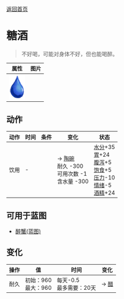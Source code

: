 [返回首页](index.md)  
# 糖酒  
> 不好喝，可能对身体不好，但也能喝醉。  
  
  属性  |   图片   
 ----  |  ----:   
   |  ![](Sprite/Thirst.png)   
  
## 动作  
动作  |  时间  |  条件  |  变化  |  状态  
----  |  ----  |  ----  |  ----  |  ----  
饮用  |  -  |    |  → [陶碗](ClayBowl.md)<br>耐久  -300<br>可用次数  -1<br>含水量  -300<br>  |  [水分](Hydration.md)+35<br>[胃](Stomach.md)+24<br>[腹泻](Diarrhoea.md)+5<br>[饱食](Satiation.md)+5<br>[压力](Stress.md)-10<br>[情绪](Morale.md)-5<br>[酒精](Alcohol.md)+24  
## 可用于蓝图  
- [醉蟹(蓝图)](Bp_DrunkenCrab.md)  
  
  
## 变化  
操作  |  值  |  时间  |  变化  
----  |  ----  |  ----  |  ----  
耐久  |  初始：960<br>最大：960  |  每天-0.5<br>最多需要：20天  |  → [醋](LQ_Vinegar.md)  

